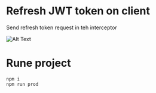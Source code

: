 # Refresh JWT token on client
Send refresh token request in teh interceptor


![Alt Text](https://media4.giphy.com/media/VbnUQpnihPSIgIXuZv/giphy-downsized.gif)
# Rune project
    npm i
    npm run prod
